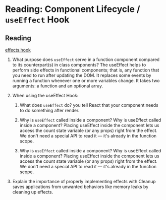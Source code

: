 Reading: Component Lifecycle / `useEffect` Hook
===============================================

Reading
-------

[effects hook](https://reactjs.org/docs/hooks-effect.html)

1. What purpose does `useEffect` serve in a function component compared to its counterpart(s) in class components?
    The useEffect helps to perform side effects in functional components; that is, any function that you need to run after updating the DOM. It replaces some events by running a function whenever one or more variables change. It takes two arguments: a function and an optional array.

2. When using the useEffect Hook:
    1. What does `useEffect` do?
        you tell React that your component needs to do something after render.
    2. Why is `useEffect` called inside a component?
        Why is useEffect called inside a component? Placing useEffect inside the component lets us access the count state variable (or any props) right from the effect. We don't need a special API to read it — it's already in the function scope.

    3. Why is `useEffect` called inside a component?
        Why is useEffect called inside a component? Placing useEffect inside the component lets us access the count state variable (or any props) right from the effect. We don't need a special API to read it — it's already in the function scope.

3. Explain the importance of properly implementing effects with Cleanup
    saves applications from unwanted behaviors like memory leaks by cleaning up effects.